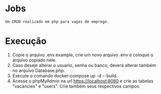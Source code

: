 # Jobs
    Um CRUD realizado em php para vagas de emprego.

# Execução

<ol>
    <li>Copie o arquivo .env.example, crie um novo arquivo .env e coloque o arquivo copiado nele.</li>
    <li>Caso deseje alterar o usuario, senha ou banco, deverá alterar também no arquivo Database.php.</li>
    <li>Execute o comando docker-compose up -d --build.</li>
    <li>Acesse o phpMyAdmin na url <a href="https://localhost:8080">https://localhost:8080</a> e crie as tabelas "vacancies" e "users". Crie também seus respectivos campos.</li>
</ol>
